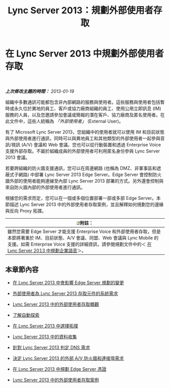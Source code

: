 ﻿---
title: Lync Server 2013：規劃外部使用者存取
TOCTitle: 規劃外部使用者存取
ms:assetid: ea098933-eff5-461e-aba3-e7f128784dc2
ms:mtpsurl: https://technet.microsoft.com/zh-tw/library/Gg399048(v=OCS.15)
ms:contentKeyID: 49292691
ms.date: 08/24/2015
mtps_version: v=OCS.15
ms.translationtype: HT
---

# 在 Lync Server 2013 中規劃外部使用者存取

 

_**上次修改主題的時間：** 2013-01-19_

組織中多數通訊可能都包含非內部網路的服務與使用者。這些服務與使用者包括暫時或永久位於異地的員工、客戶或協力廠商組織的員工、使用公用立即訊息 (IM) 服務的人員，以及您邀請參加會議或簡報的潛在客戶、協力廠商及匿名使用者。在此文件中，這些人統稱為 *「外部使用者」* (External User)。

有了 Microsoft Lync Server 2013，您組織中的使用者就可以使用 IM 和目前狀態與外部使用者進行通訊，同時可以與異地員工和其他類型的外部使用者一起參與音訊/視訊 (A/V) 會議和 Web 會議。您也可以從行動裝置和透過 Enterprise Voice 支援外部存取。不屬於組織成員的外部使用者可利用匿名身份參與 Lync Server 2013 會議。

若要跨組織的防火牆支援通訊，您可以在周邊網路 (也稱為 DMZ、非軍事區和遮蔽式子網路) 中部署 Lync Server 2013 Edge Server。Edge Server 會控制防火牆外部的使用者能夠連線至內部 Lync Server 2013 部署的方式。另外還會控制與來自防火牆內部的外部使用者進行通訊。

根據您的需求而定，您可以在一個或多個位置部署一部或多部 Edge Server。本節描述 Lync Server 2013 中的外部使用者存取案例，並且解釋如何規劃您的邊緣與反向 Proxy 拓撲。

<table>
<thead>
<tr class="header">
<th><img src="images/Gg398811.note(OCS.15).gif" title="note" alt="note" />附註：</th>
</tr>
</thead>
<tbody>
<tr class="odd">
<td>雖然您需要 Edge Server 才能支援 Enterprise Voice 和外部使用者存取，但是本節將著重於 IM、目前狀態、A/V 會議、同盟、Web 會議與 Lync Mobile 的支援。如需 Enterprise Voice 支援的詳細資訊，請參閱規劃文件中的＜ <a href="lync-server-2013-planning-for-enterprise-voice.md">在 Lync Server 2013 中規劃企業語音</a>＞。</td>
</tr>
</tbody>
</table>


## 本章節內容

  - [在 Lync Server 2013 中會影響 Edge Server 規劃的變更](lync-server-2013-changes-in-lync-server-that-affect-edge-server-planning.md)

  - [外部使用者為 Lync Server 2013 存取元件的系統需求](lync-server-2013-system-requirements-for-external-user-access-components.md)

  - [Lync Server 2013 中的外部使用者存取概觀](lync-server-2013-overview-of-external-user-access.md)

  - [了解自動探索](lync-server-2013-understanding-autodiscover.md)

  - [在 Lync Server 2013 中選擇拓撲](lync-server-2013-choosing-a-topology.md)

  - [Lync Server 2013 中的資料收集](lync-server-2013-data-collection.md)

  - [針對 Lync Server 2013 判定 DNS 需求](lync-server-2013-determine-dns-requirements.md)

  - [決定 Lync Server 2013 的外部 A/V 防火牆和連接埠需求](lync-server-2013-determine-external-a-v-firewall-and-port-requirements.md)

  - [在 Lync Server 2013 中規劃 Edge Server 憑證](lync-server-2013-plan-for-edge-server-certificates.md)

  - [Lync Server 2013 中的外部使用者存取案例](lync-server-2013-scenarios-for-external-user-access.md)

